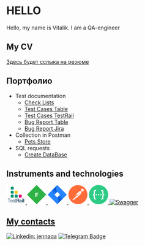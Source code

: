 # HELLO 

<div align="center">
  
</div>
Hello, my name is Vitalik. I am a QA-engineer

## My CV 

[Здесь будет сслыка на резюме](https://ссылочку_сюда)

## Портфолио 
- Test documentation
  -  [Check Lists](https://docs.google.com/spreadsheets/d/1CZJ-fPiFtve_C6b_J9VD5H_TnmqmW54MyVrHdpvDkHQ/edit?usp=sharing)
  -  [Test Cases Table](https://docs.google.com/spreadsheets/d/15sBSuRbVbdUaHVRHT4AxvojFs77eszENCQ251UQ8aAg/edit?usp=sharing)
  -  [Test Cases TestRail](https://vitalikt02.testrail.io/index.php?/suites/view/1&group_by=cases:section_id&group_order=asc&display_deleted_cases=0)
  -  [Bug Report Table](https://docs.google.com/spreadsheets/d/10QM1XQhwFyDmBLZdf4N-5aGjQOIjVWj6nJz-CWcysvE/edit?usp=sharing)
  -  [Bug Report Jira](https://titar2016.atlassian.net/jira/software/projects/SCRUM/boards/1/backlog?atlOrigin=eyJpIjoiNmM1NzgyZTRlM2ZmNGY3ODliYzAxYWNmYTdkY2U2MjIiLCJwIjoiaiJ9)
- Collection in Postman
  -  [Pets Store](https://blue-crater-809395.postman.co/workspace/7e45aba2-b6a3-4207-865e-04ad26b60415/collection/40043639-8502f6f2-44f7-47ae-a077-33163083e24d?action=share&source=copy-link&creator=40043639)
- SQL requests 
  -  [Create DataBase](https://docs.google.com/document/d/1Ax8VH8JDEKQoTheHUX6H9cFIxzF94YD56WrGi8qI8mY/edit?usp=sharing)
  

## Instruments and technologies
<p align="left">
</a>
<a href="https://www.gurock.com/testrail">
<img src="https://github.com/qajenna/qajenna/blob/main/icons/TestRail.png" alt="TestRail" width="50" height="50" />
</a>
<a href="https://www.telerik.com/fiddler">
<img src="https://github.com/qajenna/qajenna/blob/main/icons/Fiddler.png" alt="Fiddler" width="50" height="50" /> 
</a>
<a href="https://www.atlassian.com/software/jira">
<img src="https://github.com/qajenna/qajenna/blob/main/icons/Jira.png" alt="Jira" width="50" height="50" />
</a>
<a href="https://www.postman.com/">
<img src="https://github.com/qajenna/qajenna/blob/main/icons/Postman.png" alt="Postman" width="50" height="50" />
</a>
<a href="https://swagger.io/">
<img src="https://github.com/qajenna/qajenna/blob/main/icons/swagger.png" alt="Swagger" width="50" height="50" />
</a>
<a href="https://www.mysql.com/">
<img src="![image](https://github.com/user-attachments/assets/daa061e7-324d-420d-965a-b8c3c44fc1e6)" alt="Swagger" width="50" height="50" />

## My contacts

[![Linkedin: jennaqa](https://img.shields.io/badge/-LinkedIn-0e76a8?style=flat-square&logo=Linkedin&logoColor=white)](https://linkedin.com/in/jennaqa)
[![Telegram Badge](https://img.shields.io/badge/-Telegram-0088cc?style=flat-square&logo=Telegram&logoColor=white)](https://t.me/hello2193)


